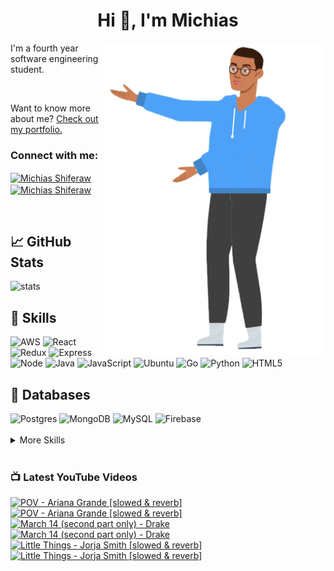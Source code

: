 
<h1 align="center">Hi 👋, I'm Michias</h1>

<div>
<img src="./download.png" align="right" data-canonical-src="https://gyazo.com/eb5c5741b6a9a16c692170a41a49c858.png" height="500" />

</div>

<p float="left">

<div>


I'm a fourth year software engineering student.

<br>


Want to know more about me? [Check out my portfolio.](https://michiasshiferaw.github.io/)


<h3 align="left">Connect with me:</h3>
<p align="left">
<a href="https://www.linkedin.com/in/michiasshiferaw" target="blank"><img align="center" src="https://cdn.svgporn.com/logos/linkedin-icon.svg" alt="Michias Shiferaw" height="30" width="40" /></a>
<a href="https://www.youtube.com/@kuubamusic" target="blank"><img align="center" src="https://cdn.svgporn.com/logos/youtube-icon.svg" alt="Michias Shiferaw" height="30" width="40" /></a>
</p>

<br>


## &#x1f4c8; GitHub Stats
<img alt="stats" src="https://github-readme-stats.vercel.app/api/top-langs/?username=MichiasShiferaw&layout=compact"/>

<br>

## 💼 Skills
<img alt="AWS" src="https://img.shields.io/badge/AWS-%23FF9900.svg?style=for-the-badge&logo=amazon-aws&logoColor=white"/>
<img alt="React" src="https://img.shields.io/badge/react-%2320232a.svg?style=for-the-badge&logo=react&logoColor=%2361DAFB"/>
<img alt="Redux" src="https://img.shields.io/badge/redux-%23593d88.svg?style=for-the-badge&logo=redux&logoColor=white"/>
<img alt="Express" src="https://img.shields.io/badge/express.js-%23404d59.svg?style=for-the-badge&logo=express&logoColor=%2361DAFB"/>
<img alt="Node" src="https://img.shields.io/badge/node.js-6DA55F?style=for-the-badge&logo=node.js&logoColor=white"/>
<img alt="Java" src="https://img.shields.io/badge/java-%23ED8B00.svg?style=for-the-badge&logo=openjdk&logoColor=white"/>
<img alt="JavaScript" src="https://img.shields.io/badge/javascript-%23323330.svg?style=for-the-badge&logo=javascript&logoColor=%23F7DF1E"/>
<img alt="Ubuntu" src="https://img.shields.io/badge/Ubuntu-E95420?style=for-the-badge&logo=ubuntu&logoColor=white"/>
<img alt="Go" src="https://img.shields.io/badge/go-%2300ADD8.svg?style=for-the-badge&logo=go&logoColor=white"/>
<img alt="Python" src="https://img.shields.io/badge/python-3670A0?style=for-the-badge&logo=python&logoColor=ffdd54"/>
<img alt="HTML5" src="https://img.shields.io/badge/html5-%23E34F26.svg?style=for-the-badge&logo=html5&logoColor=white"/>

<br>

## 💾 Databases
<img alt="Postgres" src="https://img.shields.io/badge/postgres-%23316192.svg?style=for-the-badge&logo=postgresql&logoColor=white"/>
<img alt="MongoDB" src="https://img.shields.io/badge/MongoDB-%234ea94b.svg?style=for-the-badge&logo=mongodb&logoColor=white"/>
<img alt="MySQL" src="https://img.shields.io/badge/mysql-%2300f.svg?style=for-the-badge&logo=mysql&logoColor=white"/>
<img alt="Firebase" src="https://img.shields.io/badge/firebase-%23039BE5.svg?style=for-the-badge&logo=firebase"/>

<br>


<br>

<details>
<summary>More Skills</summary>
<br>

<img alt="CSS" src="https://img.shields.io/badge/css3-%231572B6.svg?style=for-the-badge&logo=css3&logoColor=white"/>
<img alt="SASS" src="https://img.shields.io/badge/SASS-hotpink.svg?style=for-the-badge&logo=SASS&logoColor=white"/>
<img alt="Bootstrap" src="https://img.shields.io/badge/bootstrap-%23563D7C.svg?style=for-the-badge&logo=bootstrap&logoColor=white"/>
<img alt="MUI" src="https://img.shields.io/badge/MUI-%230081CB.svg?style=for-the-badge&logo=mui&logoColor=white"/>


<br>

<img alt="SonarQube" src="https://img.shields.io/badge/SonarQube-black?style=for-the-badge&logo=sonarqube&logoColor=4E9BCD"/>
<img alt="SonarLint" src="https://img.shields.io/badge/SonarLint-CB2029?style=for-the-badge&logo=SONARLINT&logoColor=white"/>
<img alt="Selenium" src="https://img.shields.io/badge/-selenium-%43B02A?style=for-the-badge&logo=selenium&logoColor=white"/>

<br>

<img alt="Netlify" src="https://img.shields.io/badge/netlify-%23000000.svg?style=for-the-badge&logo=netlify&logoColor=#00C7B7"/>
<img alt="Jenkins" src="https://img.shields.io/badge/jenkins-%232C5263.svg?style=for-the-badge&logo=jenkins&logoColor=white"/>
<img alt="Github" src="https://img.shields.io/badge/github-%23121011.svg?style=for-the-badge&logo=github&logoColor=white"/>
<img alt="GitLab" src="https://img.shields.io/badge/gitlab-%23181717.svg?style=for-the-badge&logo=gitlab&logoColor=white"/>
<img alt="Git" src="https://img.shields.io/badge/git-%23F05033.svg?style=for-the-badge&logo=git&logoColor=white"/>
<img alt="Nodemon" src="https://img.shields.io/badge/NODEMON-%23323330.svg?style=for-the-badge&logo=nodemon&logoColor=%BBDEAD"/>
<img alt="Canva" src="https://img.shields.io/badge/Canva-%2300C4CC.svg?style=for-the-badge&logo=Canva&logoColor=white"/>
<img alt="Gatsby" src="https://img.shields.io/badge/Gatsby-%23663399.svg?style=for-the-badge&logo=gatsby&logoColor=white"/>
<img alt="Next" src="https://img.shields.io/badge/Next-black?style=for-the-badge&logo=next.js&logoColor=white"/>

</details>

<br>

</div>

</p>



### 📺 Latest YouTube Videos
<!-- BEGIN YOUTUBE-CARDS -->
[![POV - Ariana Grande [slowed & reverb]](https://ytcards.demolab.com/?id=-fYv3ufZN90&title=POV+-+Ariana+Grande+%5Bslowed+%26+reverb%5D&lang=en&timestamp=1684276200&background_color=%230d1117&title_color=%23ffffff&stats_color=%23dedede&width=250&duration=242 "POV - Ariana Grande [slowed & reverb]")](https://www.youtube.com/watch?v=-fYv3ufZN90#gh-dark-mode-only)[![POV - Ariana Grande [slowed & reverb]](https://ytcards.demolab.com/?id=-fYv3ufZN90&title=POV+-+Ariana+Grande+%5Bslowed+%26+reverb%5D&lang=en&timestamp=1684276200&background_color=%23ffffff&title_color=%2324292f&stats_color=%2357606a&width=250&duration=242 "POV - Ariana Grande [slowed & reverb]")](https://www.youtube.com/watch?v=-fYv3ufZN90#gh-light-mode-only)
[![March 14 (second part only) - Drake](https://ytcards.demolab.com/?id=6P9XkCg5j6U&title=March+14+%28second+part+only%29+-+Drake&lang=en&timestamp=1684098913&background_color=%230d1117&title_color=%23ffffff&stats_color=%23dedede&width=250&duration=120 "March 14 (second part only) - Drake")](https://www.youtube.com/watch?v=6P9XkCg5j6U#gh-dark-mode-only)[![March 14 (second part only) - Drake](https://ytcards.demolab.com/?id=6P9XkCg5j6U&title=March+14+%28second+part+only%29+-+Drake&lang=en&timestamp=1684098913&background_color=%23ffffff&title_color=%2324292f&stats_color=%2357606a&width=250&duration=120 "March 14 (second part only) - Drake")](https://www.youtube.com/watch?v=6P9XkCg5j6U#gh-light-mode-only)
[![Little Things - Jorja Smith [slowed & reverb]](https://ytcards.demolab.com/?id=imL-4FkMWDM&title=Little+Things+-+Jorja+Smith+%5Bslowed+%26+reverb%5D&lang=en&timestamp=1683937802&background_color=%230d1117&title_color=%23ffffff&stats_color=%23dedede&width=250&duration=232 "Little Things - Jorja Smith [slowed & reverb]")](https://www.youtube.com/watch?v=imL-4FkMWDM#gh-dark-mode-only)[![Little Things - Jorja Smith [slowed & reverb]](https://ytcards.demolab.com/?id=imL-4FkMWDM&title=Little+Things+-+Jorja+Smith+%5Bslowed+%26+reverb%5D&lang=en&timestamp=1683937802&background_color=%23ffffff&title_color=%2324292f&stats_color=%2357606a&width=250&duration=232 "Little Things - Jorja Smith [slowed & reverb]")](https://www.youtube.com/watch?v=imL-4FkMWDM#gh-light-mode-only)
<!-- END YOUTUBE-CARDS -->


